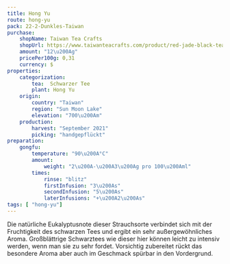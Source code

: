```yaml
---
title: Hong Yu
route: hong-yu
pack: 22-2-Dunkles-Taiwan
purchase:
    shopName: Taiwan Tea Crafts
    shopUrl: https://www.taiwanteacrafts.com/product/red-jade-black-tea/?attribute_pa_weight=250-g-8-82-oz-save-20&v=3a52f3c22ed6
    amount: "12\u200Ag"
    pricePer100g: 0,31
    currency: $
properties:
    categorization:
        tea:  Schwarzer Tee
        plant: Hong Yu
    origin:
        country: "Taiwan"
        region: "Sun Moon Lake"
        elevation: "700\u200Am"
    production:
        harvest: "September 2021"
        picking: "handgepflückt"
preparation:
    gongfu:
        temperature: "90\u200A°C"
        amount:
            weight: "2\u200A-\u200A3\u200Ag pro 100\u200Aml"
        times:
            rinse: "blitz"
            firstInfusion: "3\u200As"
            secondInfusion: "5\u200As"
            laterInfusions: "+\u200A2\u200As"
tags: [ "hong-yu"]
---
```

Die natürliche Eukalyptusnote dieser Strauchsorte verbindet sich mit der Fruchtigkeit des schwarzen Tees und ergibt ein sehr außergewöhnliches Aroma. Großblättrige Schwarztees wie dieser hier können leicht zu intensiv werden, wenn man sie zu sehr fordet. Vorsichtig zubereitet rückt das besondere Aroma aber auch im Geschmack spürbar in den Vordergrund.